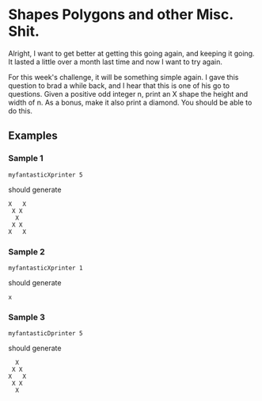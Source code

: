 # Shapes Polygons and other Misc. Shit.

Alright, I want to get better at getting this going again, and keeping it going. It lasted a little over a month last time
and now I want to try again.

For this week's challenge, it will be something simple again. I gave this question to brad a while back, and I hear that this is one of his go to questions.
Given a positive odd integer n, print an X shape the height and width of n. As a bonus, make it also print a diamond. You should be able to do this.

## Examples
### Sample 1
```
myfantasticXprinter 5
```
should generate
```
X   X
 X X
  X
 X X
X   X
```
### Sample 2
```
myfantasticXprinter 1
```
should generate
```
x
```
### Sample 3
```
myfantasticDprinter 5
```
should generate
```
  X
 X X
X   X
 X X
  X

```
